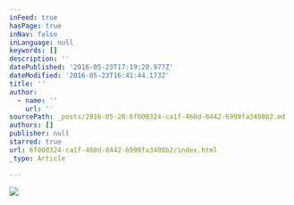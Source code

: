```yaml
---
inFeed: true
hasPage: true
inNav: false
inLanguage: null
keywords: []
description: ''
datePublished: '2016-05-23T17:19:20.977Z'
dateModified: '2016-05-23T16:41:44.173Z'
title: ''
author:
  - name: ''
    url: ''
sourcePath: _posts/2016-05-20-6f000324-ca1f-460d-8442-6999fa3498b2.md
authors: []
publisher: null
starred: true
url: 6f000324-ca1f-460d-8442-6999fa3498b2/index.html
_type: Article

---
```

![](https://the-grid-user-content.s3-us-west-2.amazonaws.com/7f9e19fd-8bd4-40f2-b8cb-3155170c332c.jpg)